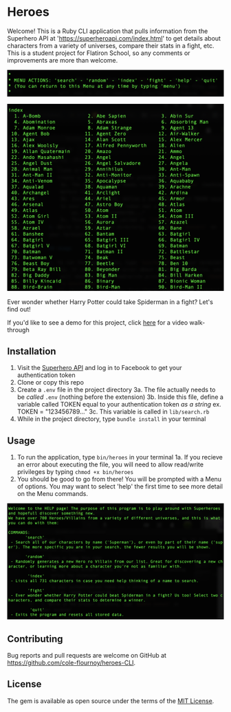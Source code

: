 # Heroes

Welcome! This is a Ruby CLI application that pulls information from the Superhero API at 'https://superheroapi.com/index.html' to get details about characters from a variety of universes, compare their stats in a fight, etc. This is a student project for Flatiron School, so any comments or improvements are more than welcome.

![main menu](images/menu.png)

![index screen](images/index.png)

Ever wonder whether Harry Potter could take Spiderman in a fight? Let's find out! 

If you'd like to see a demo for this project, click [here](https://youtu.be/spwgn-CZbBY) for a video walk-through

## Installation

1. Visit the [Superhero API](https://superheroapi.com/index.html) and log in to Facebook to get your authentication token
2. Clone or copy this repo
3. Create a `.env` file in the project directory
    3a. The file actually needs to be *called* `.env` (nothing before the extension) 
    3b. Inside this file, define a variable called TOKEN equal to your authentication token *as a string*
        ex. TOKEN = "123456789..."
    3c. This variable is called in `lib/search.rb`
4. While in the project directory, type `bundle install` in your terminal 

## Usage

1. To run the application, type `bin/heroes` in your terminal
    1a. If you recieve an error about executing the file, you will need to allow read/write privileges by typing `chmod +x bin/heroes`
2. You should be good to go from there! You will be prompted with a Menu of options. You may want to select 'help' the first time to see more detail on the Menu commands. 

![help screen](images/help.png)

## Contributing

Bug reports and pull requests are welcome on GitHub at https://github.com/cole-flournoy/heroes-CLI.


## License

The gem is available as open source under the terms of the [MIT License](https://opensource.org/licenses/MIT).
